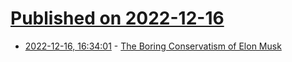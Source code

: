# [Published on 2022-12-16](index.md)

* [2022-12-16, 16:34:01](https://news.ycombinator.com/item?id=34016553) - [The Boring Conservatism of Elon Musk](https://kottke.org/22/12/the-boring-conservatism-of-elon-musk)
